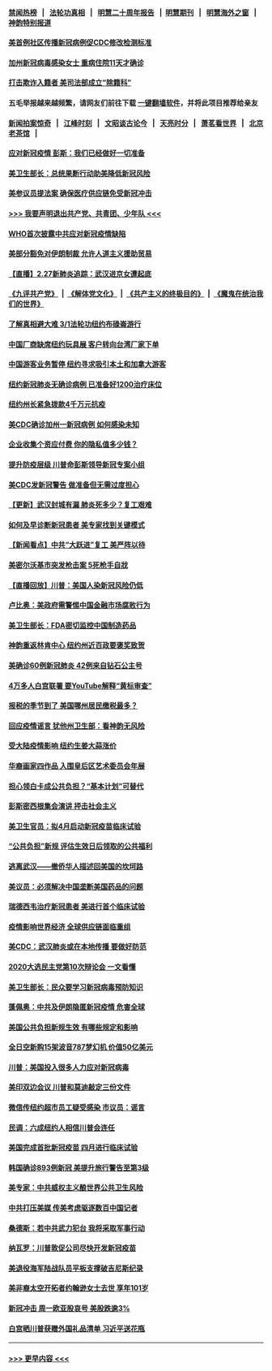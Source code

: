 #### [禁闻热榜](热点新闻.md?=0)  &nbsp;&nbsp;|&nbsp;&nbsp; [法轮功真相](https://github.com/gfw-breaker/truth/blob/master/README.md?=0) &nbsp;&nbsp;|&nbsp;&nbsp; [明慧二十周年报告](https://github.com/gfw-breaker/mh-reports/blob/master/README.md?=0) &nbsp;&nbsp;|&nbsp;&nbsp;[明慧期刊](https://github.com/gfw-breaker/mh-qikan) &nbsp;&nbsp;|&nbsp;&nbsp; [明慧海外之窗](https://github.com/gfw-breaker/mh-news/blob/master/README.md?=0) &nbsp;&nbsp;|&nbsp;&nbsp; [神韵特别报道](https://github.com/gfw-breaker/mh-news/blob/master/shenyun.md?=0)
#### [美首例社区传播新冠病例促CDC修改检测标准](../pages/nsc412/n11901490.md?t=02281002) 
#### [加州新冠病毒感染女士 重病住院11天才确诊](../pages/nsc412/n11901246.md?t=02281002) 
#### [打击欺诈入籍者 美司法部成立“除籍科”](../pages/nsc412/n11901364.md?t=02281002) 
#### 五毛举报越来越频繁，请网友们前往下载 [一键翻墙软件](https://github.com/gfw-breaker/ssr-accounts)，并将此项目推荐给亲友
#### [新闻拍案惊奇](https://github.com/gfw-breaker/banned-news/blob/master/pages/link4.md) &nbsp;&nbsp;|&nbsp;&nbsp; [江峰时刻](https://github.com/gfw-breaker/banned-news/blob/master/pages/link4.md) &nbsp;&nbsp;|&nbsp;&nbsp; [文昭谈古论今](https://github.com/gfw-breaker/banned-news/blob/master/pages/link4.md) &nbsp;&nbsp;|&nbsp;&nbsp; [天亮时分](https://github.com/gfw-breaker/banned-news/blob/master/pages/link4.md) &nbsp;&nbsp;|&nbsp;&nbsp; [萧茗看世界](https://github.com/gfw-breaker/banned-news/blob/master/pages/link4.md) &nbsp;&nbsp;|&nbsp;&nbsp; [北京老茶馆](https://github.com/gfw-breaker/banned-news/blob/master/pages/link4.md) &nbsp;&nbsp;|&nbsp;&nbsp; 
#### [应对新冠疫情 彭斯：我们已经做好一切准备](../pages/nsc412/n11901268.md?t=02281002) 
#### [美卫生部长：总统果断行动助美降低新冠风险](../pages/nsc412/n11900906.md?t=02281002) 
#### [美参议员提法案 确保医疗供应链免受新冠冲击](../pages/nsc412/n11901144.md?t=02281002) 
#### [>>> 我要声明退出共产党、共青团、少年队 <<<](https://github.com/begood0513/goodnews/blob/master/quit/letter.md) 
#### [WHO首次披露中共应对新冠疫情缺陷](../pages/nsc412/n11900978.md?t=02281002) 
#### [美部分豁免对伊朗制裁 允许人道主义援助贸易](../pages/nsc412/n11900859.md?t=02281002) 
#### [【直播】2.27新肺炎追踪：武汉进京女遭起底](../pages/nsc412/n11900415.md?t=02281002) 
#### [《九评共产党》](https://github.com/begood0513/9ping.md/blob/master/README.md) &nbsp;|&nbsp; [《解体党文化》](../../../../jtdwh.md/blob/master/README.md)  &nbsp;|&nbsp; [《共产主义的终极目的》](../../../../gczydzjmd.md/blob/master/README.md) &nbsp;|&nbsp; [《魔鬼在统治我们的世界》](../../../../mgztzwmdsj.md/blob/master/README.md) 
#### [了解真相避大难  3/1法轮功纽约布碌崙游行](../pages/nsc412/n11899501.md?t=02281002) 
#### [中国厂商缺席纽约玩具展  客户转向台湾厂家下单](../pages/nsc412/n11899505.md?t=02281002) 
#### [中国游客业务暂停  纽约寻求吸引本土和加拿大游客](../pages/nsc412/n11899492.md?t=02281002) 
#### [纽约新冠肺炎无确诊病例  已准备好1200治疗床位](../pages/nsc412/n11899474.md?t=02281002) 
#### [纽约州长紧急拨款4千万元抗疫](../pages/nsc412/n11899477.md?t=02281002) 
#### [美CDC确诊加州一新冠病例 如何感染未知](../pages/nsc412/n11899165.md?t=02281002) 
#### [企业收集个资应付费 你的隐私值多少钱？](../pages/nsc412/n11898097.md?t=02281002) 
#### [提升防疫层级 川普命彭斯领导新冠专案小组](../pages/nsc412/n11898934.md?t=02281002) 
#### [美CDC发新冠警告 做准备但无需过度担心](../pages/nsc412/n11898923.md?t=02281002) 
#### [【更新】武汉封城有漏 肺炎死多少？复工艰难](../pages/nsc412/n11890652.md?t=02281002) 
#### [如何及早诊断新冠患者 美专家找到关键模式](../pages/nsc412/n11898626.md?t=02281002) 
#### [【新闻看点】中共“大跃进”复工 美严阵以待](../pages/nsc412/n11898221.md?t=02281002) 
#### [美密尔沃基市突发枪击案 5死枪手自戕](../pages/nsc412/n11898687.md?t=02281002) 
#### [【直播回放】川普：美国人染新冠风险仍低](../pages/nsc412/n11898088.md?t=02281002) 
#### [卢比奥：美政府需警惕中国金融市场腐败行为](../pages/nsc412/n11898327.md?t=02281002) 
#### [美卫生部长：FDA密切监控中国制造药品](../pages/nsc412/n11898231.md?t=02281002) 
#### [神韵重返林肯中心 纽约州近百政要褒奖致贺](../pages/nsc412/n11893366.md?t=02281002) 
#### [美确诊60例新冠肺炎 42例来自钻石公主号](../pages/nsc412/n11898098.md?t=02281002) 
#### [4万多人白宫联署 要YouTube解释“黄标审查”](../pages/nsc412/n11897803.md?t=02281002) 
#### [报税的季节到了 美国哪州居民缴税最多？](../pages/nsc412/n11897626.md?t=02281002) 
#### [回应疫情谣言 犹他州卫生部：看神韵无风险](../pages/nsc412/n11896078.md?t=02281002) 
#### [受大陆疫情影响  纽约生姜大蒜涨价](../pages/nsc412/n11896485.md?t=02281002) 
#### [华裔画家四作品  入围皇后区艺术委员会年展](../pages/nsc412/n11896497.md?t=02281002) 
#### [担心领白卡成公共负担？“基本计划”可替代](../pages/nsc412/n11896478.md?t=02281002) 
#### [彭斯密西根集会演讲 抨击社会主义](../pages/nsc412/n11896543.md?t=02281002) 
#### [美卫生官员：拟4月启动新冠疫苗临床试验](../pages/nsc412/n11896357.md?t=02281002) 
#### [“公共负担”新规  评估生效日后领取的公共福利](../pages/nsc412/n11893847.md?t=02281002) 
#### [逃离武汉——撤侨华人描述回美国的坎坷路](../pages/nsc412/n11895897.md?t=02281002) 
#### [美议员：必须解决中国垄断美国药品的问题](../pages/nsc412/n11895991.md?t=02281002) 
#### [瑞德西韦治疗新冠患者 美进行首个临床试验](../pages/nsc412/n11895845.md?t=02281002) 
#### [疫情影响世界经济 全球供应链面临重组](../pages/nsc412/n11895634.md?t=02281002) 
#### [美CDC：武汉肺炎或在本地传播 要做好防范](../pages/nsc412/n11895597.md?t=02281002) 
#### [2020大选民主党第10次辩论会 一文看懂](../pages/nsc412/n11895486.md?t=02281002) 
#### [美卫生部长：民众要学习新冠病毒预防知识](../pages/nsc412/n11895308.md?t=02281002) 
#### [蓬佩奥：中共及伊朗隐匿新冠疫情 危害全球](../pages/nsc412/n11895492.md?t=02281002) 
#### [美国公共负担新规生效 有哪些规定和影响](../pages/nsc412/n11893866.md?t=02281002) 
#### [全日空新购15架波音787梦幻机 价值50亿美元](../pages/nsc412/n11895154.md?t=02281002) 
#### [川普：美国投入很多人力应对新冠病毒](../pages/nsc412/n11894977.md?t=02281002) 
#### [美印双边会议 川普和莫迪敲定三份文件](../pages/nsc412/n11894247.md?t=02281002) 
#### [微信传纽约超市员工疑受感染  市议员：谣言](../pages/nsc412/n11893861.md?t=02281002) 
#### [民调：六成纽约人相信川普会连任](../pages/nsc412/n11893884.md?t=02281002) 
#### [美国完成首批新冠疫苗 四月进行临床试验](../pages/nsc412/n11893526.md?t=02281002) 
#### [韩国确诊893例新冠 美提升旅行警告至第3级](../pages/nsc412/n11893662.md?t=02281002) 
#### [美专家：中共威权主义酿世界公共卫生风险](../pages/nsc412/n11893474.md?t=02281002) 
#### [中共打压美媒 传美考虑驱逐数百中国记者](../pages/nsc412/n11893178.md?t=02281002) 
#### [桑德斯：若中共武力犯台 我将采取军事行动](../pages/nsc412/n11893282.md?t=02281002) 
#### [纳瓦罗：川普敦促公司尽快开发新冠疫苗](../pages/nsc412/n11893211.md?t=02281002) 
#### [美退役海军陆战队员平板支撑破吉尼斯纪录](../pages/nsc412/n11893022.md?t=02281002) 
#### [美非裔太空开拓者约翰逊女士去世 享年101岁](../pages/nsc412/n11892917.md?t=02281002) 
#### [新冠冲击 周一欧亚股哀号 美股跌逾3%](../pages/nsc412/n11892648.md?t=02281002) 
#### [白宫晒川普获赠外国礼品清单 习近平送花瓶](../pages/nsc412/n11892985.md?t=02281002) 

----
#### [ >>> 更早内容 <<< ](../indexes/nsc412-earlier.md)
